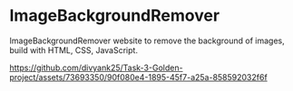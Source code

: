 # ImageBackgroundRemover
ImageBackgroundRemover website to remove the background of images, build with HTML, CSS, JavaScript.

https://github.com/divyank25/Task-3-Golden-project/assets/73693350/90f080e4-1895-45f7-a25a-858592032f6f

